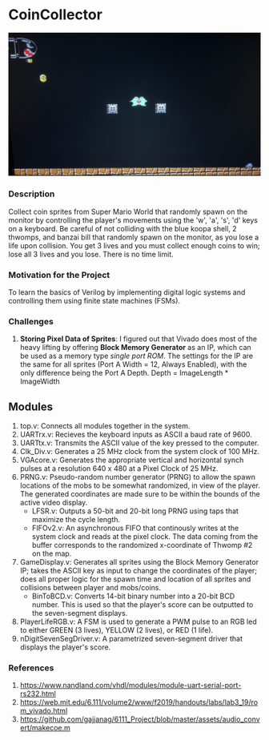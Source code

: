 # CoinCollector  
  
  ![image](https://github.com/amsacks/CoinCollector/blob/main/Image%20Generation/Screen_Image.jpg)  
  
### Description
Collect coin sprites from Super Mario World that randomly spawn on the monitor by controlling the player's movements using the 'w', 'a', 's', 'd' keys on a keyboard. 
Be careful of not colliding with the blue koopa shell, 2 thwomps, and banzai bill that randomly spawn on the monitor, as you lose a life upon collision. You get 3 lives and you must collect enough coins to win; lose all 3 lives and you lose. There is no time limit.

### Motivation for the Project
To learn the basics of Verilog by implementing digital logic systems and controlling them using finite state machines (FSMs). 

### Challenges
1.   **Storing Pixel Data of Sprites**: I figured out that Vivado does most of the heavy lifting by offering **Block Memory Generator** as an IP, which can be used as a memory type *single port ROM*. The settings for the IP are the same for all sprites (Port A Width = 12, Always Enabled), with the only difference being the Port A Depth. Depth = ImageLength * ImageWidth 



## Modules
1.  top.v: Connects all modules together in the system.
2.  UARTrx.v: Recieves the keyboard inputs as ASCII a baud rate of 9600.
3.  UARTtx.v: Transmits the ASCII value of the key pressed to the computer.
4.  Clk_Div.v: Generates a 25 MHz clock from the system clock of 100 MHz.
5.  VGAcore.v: Generates the appropriate vertical and horizontal synch pulses at a resolution 640 x 480 at a Pixel Clock of 25 MHz.
6.  PRNG.v: Pseudo-random number generator (PRNG) to allow the spawn locations of the mobs to be somewhat randomized, in view of the player. The generated coordinates are made sure to be within the bounds of the active video display.
    - LFSR.v: Outputs a 50-bit and 20-bit long PRNG using taps that maximize the cycle length.
    - FIFOv2.v: An asynchronous FIFO that continously writes at the system clock and reads at the pixel clock. The data coming from the buffer corresponds to the randomized x-coordinate of Thwomp #2 on the map.
7.  GameDisplay.v: Generates all sprites using the Block Memory Generator IP; takes the ASCII key as input to change the coordinates of the player; does all proper logic for the spawn time and location of all sprites and collisions between player and mobs/coins.
    - BinToBCD.v: Converts 14-bit binary number into a 20-bit BCD number. This is used so that the player's score can be outputted to the seven-segment displays.
9.  PlayerLifeRGB.v: A FSM is used to generate a PWM pulse to an RGB led to either GREEN (3 lives), YELLOW (2 lives), or RED (1 life). 
10.  nDigitSevenSegDriver.v: A parametrized seven-segment driver that displays the player's score.
  


### References
1.  https://www.nandland.com/vhdl/modules/module-uart-serial-port-rs232.html
2.  https://web.mit.edu/6.111/volume2/www/f2019/handouts/labs/lab3_19/rom_vivado.html
3.  https://github.com/gajjanag/6111_Project/blob/master/assets/audio_convert/makecoe.m
